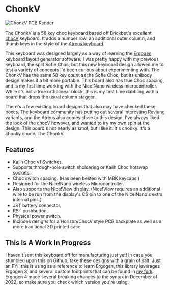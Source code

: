 # ChonkV

![ChonkV PCB Render](./PNG-Render.png)

The ChonkV is a 58 key choc keyboard based off Brickbot's excellent [chocV](https://github.com/brickbots/chocV) keyboard. It adds a number row, an additional outer column, and thumb keys in the style of the [Atreus keyboard](https://shop.keyboard.io/products/keyboardio-atreus).

This keyboard was designed largely as a way of learning the [Ergogen](https://docs.ergogen.xyz) keyboard layout generator software. I was pretty happy with my previous keyboard, the split Sofle Choc, but this new keyboard design allowed me to test a variety of concepts I'd been curious about experimenting with. The ChonkV has the same 58 key count as the Sofle Choc, but its unibody design makes it a bit more portable. This board also has true Choc spacing, and is my first time working with the Nice!Nano wireless microcontroller. While it's not a true ortholinear block, this is my first time dabbling with a board that drops the usual column stagger.

There's a few existing board designs that also may have checked these boxes. The keyboard community has putting out several interesting Reviung variants, and the Atreus also comes close to this design. I've always liked the look of the chocV however, and wanted to try my own spin at the design. This board's not nearly as smol, but I like it. It's chonky. It's a chonky chocV. The ChonkV.

## Features

* Kailh Choc v1 Switches.
* Supports through-hole switch sholdering or Kailh Choc hotswap sockets.
* Choc switch spacing. (Has been bested with MBK keycaps.)
* Designed for the Nice!Nano wireless Microcontroller.
* Also supports the Nice!View display. (Nice!View requires an additional wire to be run from the display's CS pin to one of the Nice!Nano's extra internal pins.)
* JST battery connector.
* RST pushbutton.
* Physical power switch.
* Includes designs for a Horizon/ChocV style PCB backplate as well as a more traditional 3D printed case.

## This Is A Work In Progress

I haven't sent this keyboard off for manufacturing just yet! In case you stumbled upon this on Github, take these designs with a grain of salt. Just an FYI, this is using as a reference to learn Ergogen, this library leverages Ergogen 3, and several custom footprints that can be found in [my fork](https://github.com/ImStuartJones/ergogen). Ergogen 4 made several breaking changes to the syntax in December of 2022, so make sure you check which version you're using.